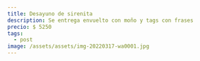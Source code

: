 ```yaml
---
title: Desayuno de sirenita
description: Se entrega envuelto con moño y tags con frases
precio: $ 5250
tags:
  - post
image: /assets/assets/img-20220317-wa0001.jpg
---
```

